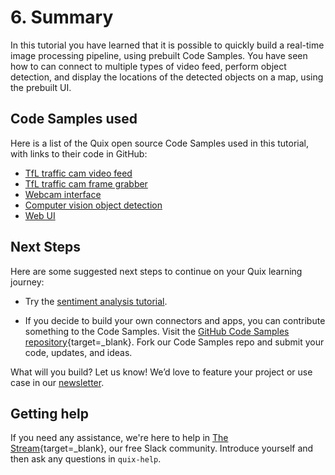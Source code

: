 # 6. Summary

In this tutorial you have learned that it is possible to quickly build a real-time image processing pipeline, using prebuilt Code Samples. You have seen how to can connect to multiple types of video feed, perform object detection, and display the locations of the detected objects on a map, using the prebuilt UI.

## Code Samples used

Here is a list of the Quix open source Code Samples used in this tutorial, with links to their code in GitHub:

* [TfL traffic cam video feed](https://github.com/quixio/quix-samples/tree/main/python/sources/TFL-Camera-Feed)
* [TfL traffic cam frame grabber](https://github.com/quixio/quix-samples/tree/main/python/transformations/TFL-Camera-Frame-Extraction)
* [Webcam interface](https://github.com/quixio/quix-samples/tree/main/applications/image-processing/webcam-input)
* [Computer vision object detection](https://github.com/quixio/quix-samples/tree/main/python/transformations/Image-processing-object-detection)
* [Web UI](https://github.com/quixio/quix-samples/tree/main/nodejs/advanced/Image-Processing-UI)

## Next Steps

Here are some suggested next steps to continue on your Quix learning journey:

* Try the [sentiment analysis tutorial](../sentiment-analysis/index.md).

* If you decide to build your own connectors and apps, you can contribute something to the Code Samples. Visit the [GitHub Code Samples repository](https://github.com/quixio/quix-samples){target=_blank}. Fork our Code Samples repo and submit your code, updates, and ideas.

What will you build? Let us know! We’d love to feature your project or use case in our [newsletter](https://www.quix.io/community/).

## Getting help

If you need any assistance, we're here to help in [The Stream](https://join.slack.com/t/stream-processing/shared_invite/zt-13t2qa6ea-9jdiDBXbnE7aHMBOgMt~8g){target=_blank}, our free Slack community. Introduce yourself and then ask any questions in `quix-help`.
